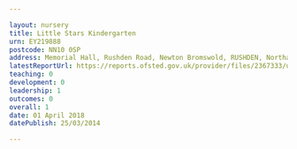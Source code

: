 ```yaml
---

layout: nursery
title: Little Stars Kindergarten
urn: EY219888
postcode: NN10 0SP
address: Memorial Hall, Rushden Road, Newton Bromswold, RUSHDEN, Northamptonshire, NN10 0SP
latestReportUrl: https://reports.ofsted.gov.uk/provider/files/2367333/urn/EY219888.pdf
teaching: 0
development: 0
leadership: 1
outcomes: 0
overall: 1
date: 01 April 2018 
datePublish: 25/03/2014

---
```

